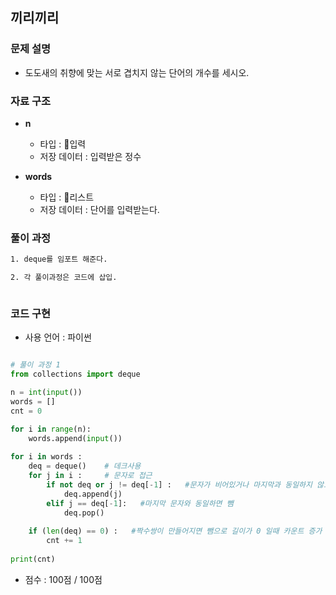 ## 끼리끼리

### 문제 설명

- 도도새의 취향에 맞는 서로 겹치지 않는 단어의 개수를 세시오.

### 자료 구조

- **n**
    - 타입 : 입력
    - 저장 데이터 : 입력받은 정수

- **words**
    - 타입 : 리스트
    - 저장 데이터 : 단어를 입력받는다.
### 풀이 과정

```txt
1. deque를 임포트 해준다.

2. 각 풀이과정은 코드에 삽입.



```

### 코드 구현
- 사용 언어 : 파이썬

```python

# 풀이 과정 1
from collections import deque

n = int(input())
words = []
cnt = 0

for i in range(n):
    words.append(input())
    
for i in words :
    deq = deque()    # 데크사용
    for j in i :     # 문자로 접근
        if not deq or j != deq[-1] :   #문자가 비어있거나 마지막과 동일하지 않으면 실행
            deq.append(j)
        elif j == deq[-1]:   #마지막 문자와 동일하면 뺌
            deq.pop()
            
    if (len(deq) == 0) :   #짝수쌍이 만들어지면 뺌으로 길이가 0 일때 카운트 증가
        cnt += 1
        
print(cnt)
```

- 점수 : 100점 / 100점
